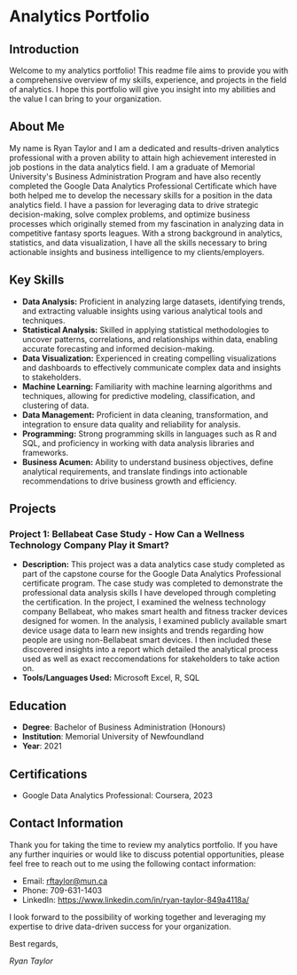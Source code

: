 # Analytics Portfolio

## Introduction

Welcome to my analytics portfolio! This readme file aims to provide you with a comprehensive overview of my skills, experience, and projects in the field of analytics. I hope this portfolio will give you insight into my abilities and the value I can bring to your organization.

## About Me

My name is Ryan Taylor and I am a dedicated and results-driven analytics professional with a proven ability to attain high achievement interested in job postions in the data analytics field. I am a graduate of Memorial University's Business Administration Program and have also recently completed the Google Data Analytics Professional Certificate which have both helped me to develop the necessary skills for a position in the data analytics field. I have a passion for leveraging data to drive strategic decision-making, solve complex problems, and optimize business processes which originally stemed from my fascination in analyzing data in competitive fantasy sports leagues. With a strong background in analytics, statistics, and data visualization, I have all the skills necessary to bring actionable insights and business intelligence to my clients/employers.

## Key Skills

- **Data Analysis:** Proficient in analyzing large datasets, identifying trends, and extracting valuable insights using various analytical tools and techniques.
- **Statistical Analysis:** Skilled in applying statistical methodologies to uncover patterns, correlations, and relationships within data, enabling accurate forecasting and informed decision-making.
- **Data Visualization:** Experienced in creating compelling visualizations and dashboards to effectively communicate complex data and insights to stakeholders.
- **Machine Learning:** Familiarity with machine learning algorithms and techniques, allowing for predictive modeling, classification, and clustering of data.
- **Data Management:** Proficient in data cleaning, transformation, and integration to ensure data quality and reliability for analysis.
- **Programming:** Strong programming skills in languages such as R and SQL, and proficiency in working with data analysis libraries and frameworks.
- **Business Acumen:** Ability to understand business objectives, define analytical requirements, and translate findings into actionable recommendations to drive business growth and efficiency.

## Projects

### Project 1: Bellabeat Case Study - How Can a Wellness Technology Company Play it Smart?

- **Description:** This project was a data analytics case study completed as part of the capstone course for the Google Data Analytics Professional certificate program. The case study was completed to demonstrate the professional data analysis skills I have developed through completing the certification. In the project, I examined the welness technology company Bellabeat, who makes smart health and fitness tracker devices designed for women. In the analysis, I examined publicly available smart device usage data to learn new insights and trends regarding how people are using non-Bellabeat smart devices. I then included these discovered insights into a report which detailed the analytical process used as well as exact reccomendations for stakeholders to take action on.
- **Tools/Languages Used:** Microsoft Excel, R, SQL 

## Education

- **Degree**: Bachelor of Business Administration (Honours)
- **Institution**: Memorial University of Newfoundland
- **Year**: 2021

## Certifications

- Google Data Analytics Professional: Coursera, 2023

## Contact Information

Thank you for taking the time to review my analytics portfolio. If you have any further inquiries or would like to discuss potential opportunities, please feel free to reach out to me using the following contact information:

- Email: rftaylor@mun.ca
- Phone: 709-631-1403
- LinkedIn: https://www.linkedin.com/in/ryan-taylor-849a4118a/

I look forward to the possibility of working together and leveraging my expertise to drive data-driven success for your organization.

Best regards,

*Ryan Taylor*
